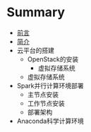 # Summary

* [前言](README.md)
* [简介](chapter1.md)
* 云平台的搭建
   * OpenStack的安装
       * 虚拟存储系统
   * 虚拟存储系统
* Spark并行计算环境部署
   * 主节点安装
   * 工作节点安装
   * 部署架构
* Anaconda科学计算环境


